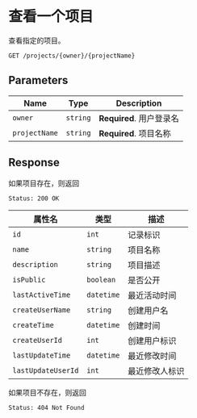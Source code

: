 # 查看一个项目

查看指定的项目。

```text
GET /projects/{owner}/{projectName}
```

## Parameters

| Name          | Type     | Description               |
| ------------- | -------- | ------------------------- |
| `owner`       | `string` | **Required**. 用户登录名  |
| `projectName` | `string` | **Required**. 项目名称    |

## Response

如果项目存在，则返回

```text
Status: 200 OK
```

| 属性名             | 类型       | 描述           |
| ------------------ | ---------- | -------------- |
| `id`               | `int`      | 记录标识       |
| `name`             | `string`   | 项目名称       |
| `description`      | `string`   | 项目描述       |
| `isPublic`         | `boolean`  | 是否公开       |
| `lastActiveTime`   | `datetime` | 最近活动时间   |
| `createUserName`   | `string`   | 创建用户名     |
| `createTime`       | `datetime` | 创建时间       |
| `createUserId`     | `int`      | 创建用户标识   |
| `lastUpdateTime`   | `datetime` | 最近修改时间   |
| `lastUpdateUserId` | `int`      | 最近修改人标识 |

如果项目不存在，则返回

```text
Status: 404 Not Found
```